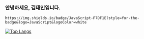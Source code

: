 ### 안녕하세요, 김태인입니다.
	https://img.shields.io/badge/JavaScript-F7DF1E?style=for-the-badge&logo=JavaScript&logoColor=white
 
[![Top Langs](https://github-readme-stats.vercel.app/api/top-langs/?username=taein111)](https://github.com/taein111/github-readme-stats)
